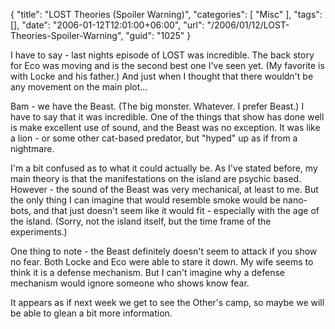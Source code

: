 {
	"title": "LOST Theories (Spoiler Warning)",
	"categories": [
		"Misc"
	],
	"tags": [],
	"date": "2006-01-12T12:01:00+06:00",
	"url": "/2006/01/12/LOST-Theories-Spoiler-Warning",
	"guid": "1025"
}

I have to say - last nights episode of LOST was incredible. The back story for Eco was moving and is the second best one I've seen yet. (My favorite is with Locke and his father.) And just when I thought that there wouldn't be any movement on the main plot...
<!--more-->
Bam - we have the Beast. (The big monster. Whatever. I prefer Beast.) I have to say that it was incredible. One of the things that show has done well is make excellent use of sound, and the Beast was no exception. It was like a lion - or some other cat-based predator, but "hyped" up as if from a nightmare. 

I'm a bit confused as to what it could actually be. As I've stated before, my main theory is that the manifestations on the island are psychic based. However - the sound of the Beast was very mechanical, at least to me. But the only thing I can imagine that would resemble smoke would be nano-bots, and that just doesn't seem like it would fit - especially with the age of the island. (Sorry, not the island itself, but the time frame of the experiments.) 

One thing to note - the Beast definitely doesn't seem to attack if you show no fear. Both Locke and Eco were able to stare it down. My wife seems to think it is a defense mechanism. But I can't imagine why a defense mechanism would ignore someone who shows know fear. 

It appears as if next week we get to see the Other's camp, so maybe we will be able to glean a bit more information.